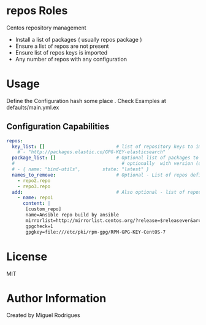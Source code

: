 # repos Roles
Centos repository management

* Install a list of packages ( usually repos package )
* Ensure a list of repos are not present
* Ensure list of repos keys is imported
* Any number of repos with any configuration

# Usage

Define the Configuration hash some place . Check Examples at defaults/main.yml.ex

## Configuration Capabilities

```yaml
repos:
  key_list: []                          # list of repository keys to import
    # - "http://packages.elastic.co/GPG-KEY-elasticsearch"
  package_list: []                      # Optional list of packages to install .
  #                                       # optionally  with version (default to latest )
  # - { name: "bind-utils",        state: "latest" }
  names_to_remove:                      # Optional - List of repos definition to remove
    - repo2.repo
    - repo3.repo
  add:                                  # Also optional - list of repos to create
    - name: repo1
      content: |
       [custom_repo]
       name=Ansible repo build by ansible
       mirrorlist=http://mirrorlist.centos.org/?release=$releasever&arch=$basearch&repo=os&infra=$infra
       gpgcheck=1
       gpgkey=file:///etc/pki/rpm-gpg/RPM-GPG-KEY-CentOS-7
```

# License

MIT

# Author Information

Created by Miguel Rodrigues
